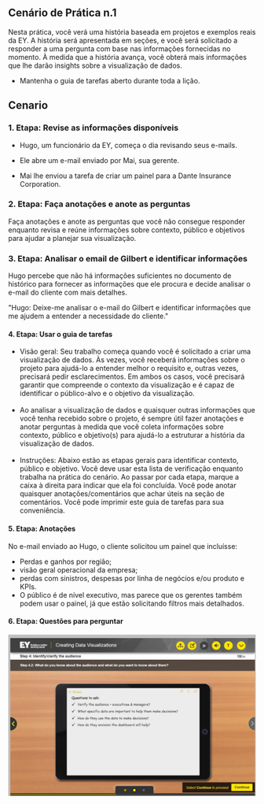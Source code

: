 ## Cenário de Prática n.1

Nesta prática, você verá uma história baseada em projetos e exemplos reais da EY. A história será apresentada em seções, e você será solicitado a responder a uma pergunta com base nas informações fornecidas no momento. À medida que a história avança, você obterá mais informações que lhe darão insights sobre a visualização de dados.

- Mantenha o guia de tarefas aberto durante toda a lição.

## Cenario

### 1. Etapa: Revise as informações disponíveis

- Hugo, um funcionário da EY, começa o dia revisando seus e-mails.

- Ele abre um e-mail enviado por Mai, sua gerente.

-  Mai lhe enviou a tarefa de criar um painel para a Dante Insurance Corporation.

### 2. Etapa: Faça anotações e anote as perguntas
Faça anotações e anote as perguntas que você não consegue responder enquanto revisa e reúne informações sobre contexto, público e objetivos para ajudar a planejar sua visualização.

### 3. Etapa: Analisar o email de Gilbert e identificar informações

Hugo percebe que não há informações suficientes no documento de histórico para fornecer as informações que ele procura e decide analisar o e-mail do cliente com mais detalhes.

"Hugo: Deixe-me analisar o e-mail do Gilbert e identificar informações que me ajudem a entender a necessidade do cliente."

#### 4. Etapa: Usar o guia de tarefas

- Visão geral: Seu trabalho começa quando você é solicitado a criar uma visualização de dados. Às vezes, você receberá informações sobre o projeto para ajudá-lo a entender melhor o requisito e, outras vezes, precisará pedir esclarecimentos. Em ambos os casos, você precisará garantir que compreende o contexto da visualização e é capaz de identificar o público-alvo e o objetivo da visualização. <br></br>
- Ao analisar a visualização de dados e quaisquer outras informações que você tenha recebido sobre o projeto, é sempre útil fazer anotações e anotar perguntas à medida que você coleta informações sobre contexto, público e objetivo(s) para ajudá-lo a estruturar a história da visualização de dados.<br></br>
- Instruções: Abaixo estão as etapas gerais para identificar contexto, público e objetivo. Você deve usar esta lista de verificação enquanto trabalha na prática do cenário. Ao passar por cada etapa, marque a caixa à direita para indicar que ela foi concluída. Você pode anotar quaisquer anotações/comentários que achar úteis na seção de comentários. Você pode imprimir este guia de tarefas para sua conveniência.

#### 5. Etapa: Anotações

No e-mail enviado ao Hugo, o cliente solicitou um painel que incluísse: 
- Perdas e ganhos por região; 
- visão geral operacional da empresa;
-  perdas com sinistros, despesas por linha de negócios e/ou produto e KPIs.
- O público é de nível executivo, mas parece que os gerentes também podem usar o painel, já que estão solicitando filtros mais detalhados.

#### 6. Etapa: Questões para perguntar

![Contexto,audiencia e objetivo](questions_to_ask.jpg)